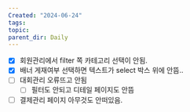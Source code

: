 ```yaml
---
Created: "2024-06-24"
tags: 
topic: 
parent_dir: Daily
---
```

- [x] 회원관리에서 filter 쪽 카테고리 선택이 안됨.    
- [x] 배너 게재여부 선택하면 텍스트가 select 박스 위에 안뜸..  
- [ ] 대회관리 오류뜨고 안됨  
	- [ ] 필터도 안되고 디테일 페이지도 안뜸
- [ ] 결제관리 페이지 아무것도 안떠있음.